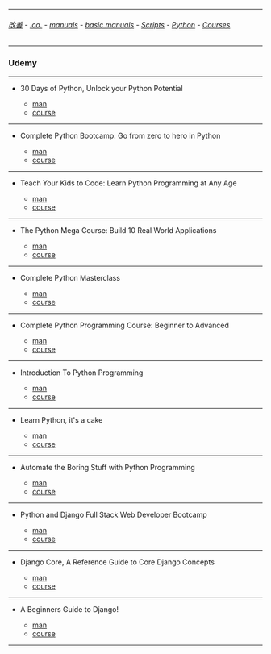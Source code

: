 
---

###### [改善](https://github.com/ttltrk/0C/blob/master/README.MD) - [.co.](https://github.com/ttltrk/PRG/blob/master/CODING.MD) - [manuals](https://github.com/ttltrk/PRG/blob/master/MAN.MD) - [basic manuals](https://github.com/ttltrk/PRG/blob/master/MANUALS.MD) - [Scripts](https://github.com/ttltrk/PRG/blob/master/PY/DOC/SC/SC.MD) - [Python](https://github.com/ttltrk/PRG/blob/master/PY/DOC/OPYM/OPYM.MD) - [Courses](https://github.com/ttltrk/PRG/blob/master/PY/DOC/OPYM/13/COURSES.MD)

---

### Udemy

---

* 30 Days of Python, Unlock your Python Potential

  + [man](https://github.com/ttltrk/PRG/blob/master/PY/DOC/UD_30_PY.MD)
  + [course](https://www.udemy.com/30-days-of-python/learn/v4/overview)

---

* Complete Python Bootcamp: Go from zero to hero in Python

  + [man](https://github.com/ttltrk/PRG/blob/master/PY/DOC/UD_FROM_ZE_TO_HE.MD)
  + [course](https://www.udemy.com/complete-python-bootcamp/learn/v4/overview)

---

* Teach Your Kids to Code: Learn Python Programming at Any Age

  + [man](https://github.com/ttltrk/PRG/blob/master/PY/DOC/udemy_teach_your_kids_to_code.MD)
  + [course](https://www.udemy.com/teach-your-kids-to-code/learn/v4/overview)

---

* The Python Mega Course: Build 10 Real World Applications

  + [man]()
  + [course](https://www.udemy.com/the-python-mega-course/learn/v4/overview)

---

* Complete Python Masterclass

  + [man]()
  + [course](https://www.udemy.com/python-the-complete-python-developer-course/learn/v4/overview)
  
---  

* Complete Python Programming Course: Beginner to Advanced

  + [man]()
  + [course](https://www.udemy.com/complete-python-programming-course-beginner-to-advanced/learn/v4/overview)
  
--- 

* Introduction To Python Programming

  + [man]()
  + [course](https://www.udemy.com/pythonforbeginnersintro/learn/v4/overview)

---

* Learn Python, it's a cake

  + [man]()
  + [course](https://www.udemy.com/learning-python-not-the-snake/learn/v4/overview)

---

* Automate the Boring Stuff with Python Programming

  + [man]()
  + [course](https://www.udemy.com/automate/learn/v4/overview)

---

* Python and Django Full Stack Web Developer Bootcamp

  + [man]()
  + [course](https://www.udemy.com/python-and-django-full-stack-web-developer-bootcamp/learn/v4/overview)
  
---  

* Django Core, A Reference Guide to Core Django Concepts

  + [man]()
  + [course](https://www.udemy.com/django-core/learn/v4/overview)
    
---

* A Beginners Guide to Django!

  + [man]()
  + [course](https://www.udemy.com/introdjango/learn/v4/overview)

---
